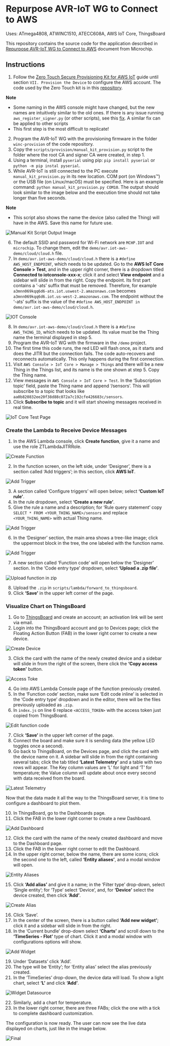 # Repurpose AVR-IoT WG to Connect to AWS

Uses: ATmega4808, ATWINC1510, ATECC608A, AWS IoT Core, ThingsBoard

This repository contains the source code for the application described in [Repurpose AVR-IoT WG to Connect to AWS](http://ww1.microchip.com/downloads/en/AppNotes/AN3089-Repurpose-AVR-IoT-WG-to-Connect-to-AWS-00003089A.pdf) document from Microchip.

## Instructions

1. Follow the [Zero Touch Secure Provisioning Kit for AWS IoT](http://microchipdeveloper.com/iot:ztpk#top-of-page) guide until section ```VII. Provision the Device``` to configure the AWS account. The code used by the Zero Touch kit is in this [repository](https://github.com/MicrochipTech/aws-iot-zero-touch-secure-provisioning-kit).

**Note**
 - Some naming in the AWS console might have changed, but the new names are intuitively
similar to the old ones. If there is any issue running ```aws_register_signer.py``` (or other
scripts), see this [fix](https://github.com/MicrochipTech/aws-iot-zero-touch-secure-provisioning-kit/issues/4). A similar fix can be applied to other scripts
 - This first step is the most difficult to replicate!

2. Program the AVR-IoT WG with the provisioning firmware in the folder ```winc-provision``` of the code repository.
3. Copy the ```scripts/provision/manual_kit_provision.py``` script to the folder where the root CA and signer CA were created, in step 1.
4. Using a terminal, install ```pyserial``` using pip: ```pip install pyserial``` or ```python -m pip instal pyserial```.
5. While AVR-IoT is still connected to the PC execute ```manual_kit_provision.py``` in its new
location. COM port (on Windows™) or the USB file (on Linux/macOS) must be specified. Here is an
example command: ```python manual_kit_provision.py COM10```. The output should look
similar to the image below and the execution time should not take longer than five seconds.

**Note**
 - This script also shows the name the device (also called the Thing) will have in the AWS.
Save this name for future use.

![Manual Kit Script Output Image](./img/manual_kit_provision_output.PNG)

6. The default SSID and password for Wi-Fi network are ```MCHP.IOT``` and ```microchip```. To change
them, edit the ```demo/avr.iot-aws-demo/cloud/cloud.h``` file.
7. In ```demo/avr.iot-aws-demo/cloud/cloud.h``` there is a ```#define AWS_HOST_ENDPOINT```, which needs to be updated. Go to the **AWS IoT Core Console > Test**, and in the upper right corner, there is a dropdown titled **Connected to iotconsole-xxx-x**; click it and select **View endpoint** and a sidebar will slide in from the right. Copy the endpoint. Its first part contains a ‘-ats’ suffix that must be removed. Therefore, for example ```a3mnn069kqq6d6-ats.iot.uswest-2.amazonaws.com``` becomes ```a3mnn069kqq6d6.iot.us-west-2.amazonaws.com```.
The endpoint without the ‘-ats’ suffix is the value of the ```#define AWS_HOST_ENDPOINT in demo/avr.iot-aws-demo/cloud/cloud.h```.

![IOT Console](./img/iotconsole.PNG)

8. In ```demo/avr.iot-aws-demo/cloud/cloud.h``` there is a ```#define AWS_THING_ID```, which needs to be updated. Its value must be the Thing name the terminal displayed in step 5.
9. Program the AVR-IoT WG with the firmware in the ```/demo``` project.
10. The first time this code runs, the red LED will flash once, as it starts and does the JITR but the connection fails. The code auto-recovers and reconnects automatically. This only happens during the first connection.
11. Visit ```AWS Console > IoT Core > Manage > Things``` and there will be a new Thing in the Things list, and its name is the one shown at step 5. Copy the Thing name.
12. View messages in ```AWS Console > IoT Core > Test```. In the ‘Subscription topic’ field, paste the Thing name and append ‘/sensors’. This will subscribe to a topic that looks like ```aa0b820832ee20f38d88c072a7c192cfe426683c/sensors```.
13. Click **Subscribe to topic** and it will start showing messages received in real time.

![IoT Core Test Page](./img/iot_core_test_section.PNG)

### Create the Lambda to Receive Device Messages

1. In the AWS Lambda console, click **Create function**, give it a name and use the role ZTLambdaJITRRole.

![Create Function](./img/create_function.PNG)

2. In the function screen, on the left side, under ‘Designer’, there is a section called ‘Add triggers’; in this section, click **AWS IoT**.

![Add Trigger](./img/add_trigger.PNG)

3. A section called ‘Configure triggers’ will open below; select **‘Custom IoT rule’**.
4. In the rule dropdown, select **‘Create a new rule’**.
5. Give the rule a name and a description; for ‘Rule query statement’ copy ```SELECT * FROM <YOUR_THING_NAME>/sensors``` and replace ```<YOUR_THING_NAME>``` with actual Thing name.

![Add Trigger](./img/configure_trigger.PNG)

6. In the ‘Designer’ section, the main area shows a tree-like image; click the uppermost block in the tree, the one labeled with the function name.

![Add Trigger](./img/function_name.PNG)

7. A new section called ‘Function code’ will open below the ‘Designer’ section. In the ‘Code entry type’ dropdown, select **‘Upload a .zip file’**.

![Upload function in zip](./img/function_code_zip.PNG)

8. Upload the ```.zip``` in ```scripts/lambda/forward_to_thingsboard```.
9. Click **‘Save’** in the upper left corner of the page.

### Visualize Chart on ThingsBoard

1. Go to [ThingsBoard](https://demo.thingsboard.io/signup) and create an account; an activation link will be sent via email.
2. Login into the ThingsBoard account and go to Devices page; click the Floating Action Button (FAB) in the lower right corner to create a new device.

![Create Device](./img/add_device.PNG)

3. Click the card with the name of the newly created device and a sidebar will slide in from the right of the screen, there click the **‘Copy access token’** button.

![Access Toke](./img/device_side_details.PNG)

4. Go into AWS Lambda Console page of the function previously created.
5. In the ‘Function code’ section, make sure ‘Edit code inline’ is selected in the ‘Code entry type’ dropdown and in the editor, there will be the files previously uploaded as ```.zip```.
6. In ```index.js``` on line 6 replace ```<ACCESS_TOKEN>``` with the access token just copied from ThingsBoard.

![Edit function code](./img/function_code_editor.PNG)

7. Click **‘Save’** in the upper left corner of the page.
8. Connect the board and make sure it is sending data (the yellow LED toggles once a second).
9. Go back to ThingsBoard, on the Devices page, and click the card with the device name on it. A sidebar will slide in from the right containing several tabs; click the tab titled **‘Latest Telemetry’** and a table with two rows will appear. The Key column values are ‘L’ for light and ‘T’ for temperature;
the Value column will update about once every second with data received from the board.

![Latest Telemetry](./img/device_latest_telemetry.PNG)

Now that the data made it all the way to the ThingsBoard server, it is time to configure a dashboard to plot them.

10. In ThingsBoard, go to the Dashboards page.
11. Click the FAB in the lower right corner to create a new Dashboard.

![Add Dashboard](./img/add_dashboard.PNG)

12. Click the card with the name of the newly created dashboard and move to the Dashboard page.
13. Click the FAB in the lower right corner to edit the Dashboard.
14. In the upper right corner, below the name, there are some icons; click the second one to the left, called **‘Entity aliases’**, and a modal window will open.

![Entity Aliases](./img/entity_alias.PNG)

15. Click **‘Add alias’** and give it a name; in the ‘Filter type’ drop-down, select ‘Single entity’; for ‘Type’ select ‘Device’, and, for **‘Device’** select the device created, then click **‘Add’**.

![Create Alias](./img/add_alias.PNG)

16. Click ‘Save’.
17. In the center of the screen, there is a button called **‘Add new widget’**; click it and a sidebar will slide in from the right.
18. In the ‘Current bundle’ drop-down select **‘Charts’** and scroll down to the **‘TimeSeries - Flot’** type of chart. Click it and a modal window with configurations options will show.

![Add Widget](./img/select_widget.PNG)

19. Under ‘Datasets’ click ‘Add’.
20. The type will be ‘Entity’; for ‘Entity alias’ select the alias previously created.
21. In the ‘TimeSeries’ drop-down, the device data will load. To show a light chart, select **‘L’** and click **‘Add’**.

![Widget Datasource](./img/widget_datasource.PNG)

22. Similarly, add a chart for temperature.
23. In the lower right corner, there are three FABs; click the one with a tick to complete dashboard customization.

The configuration is now ready. The user can now see the live data displayed on charts, just like in the
image below.

![Final](./img/final_dashboard.PNG)
